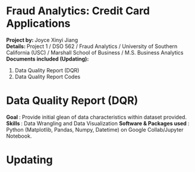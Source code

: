 # Fraud Analytics: Credit Card Applications
<b> Project by: </b> Joyce Xinyi Jiang
<br> 
<b> Details: </b> Project 1 / DSO 562 / Fraud Analytics / University of Southern California (USC) / Marshall School of Business / M.S. Business Analytics
<br>
<b> Documents included (Updating): </b>
<ol>
  <li> Data Quality Report (DQR) </li>
  <li> Data Quality Report Codes </li>
</ol>


# Data Quality Report (DQR)
<b> Goal </b>: Provide initial glean of data characteristics within dataset provided.
<br>
<b> Skills </b>: Data Wrangling and Data Visualization
<b> Software & Packages used </b>: Python (Matplotlib, Pandas, Numpy, Datetime) on Google Collab/Jupyter Notebook.
<br>

# Updating
